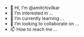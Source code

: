 - 👋 Hi, I’m @amitchivilkar
- 👀 I’m interested in ...
- 🌱 I’m currently learning ...
- 💞️ I’m looking to collaborate on ...
- 📫 How to reach me ...

<!---
amitchivilkar/amitchivilkar is a ✨ special ✨ repository because its `README.md` (this file) appears on your GitHub profile.
You can click the Preview link to take a look at your changes.
--->

